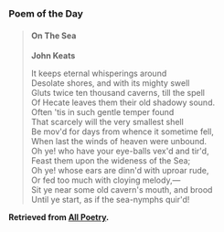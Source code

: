 ### Poem of the Day

> #### On The Sea
> **John Keats**
> 
> It keeps eternal whisperings around  
> Desolate shores, and with its mighty swell  
> Gluts twice ten thousand caverns, till the spell  
> Of Hecate leaves them their old shadowy sound.  
> Often 'tis in such gentle temper found  
> That scarcely will the very smallest shell  
> Be mov'd for days from whence it sometime fell,  
> When last the winds of heaven were unbound.  
> Oh ye! who have your eye-balls vex'd and tir'd,  
> Feast them upon the wideness of the Sea;  
> Oh ye! whose ears are dinn'd with uproar rude,  
> Or fed too much with cloying melody,—  
> Sit ye near some old cavern's mouth, and brood  
> Until ye start, as if the sea-nymphs quir'd!

**Retrieved from [All Poetry](https://allpoetry.com/Sonnet.-On-The-Sea).**